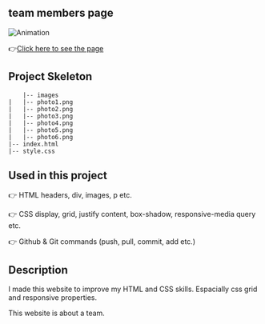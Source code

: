 ## team members page
![Animation](https://github.com/bbluechip/team-members-page/blob/master/images/Animation.gif)


👉[Click here to see the page](https://bbluechip.github.io/team-members-page/)

## Project Skeleton 

```
    |-- images
|   |-- photo1.png
|   |-- photo2.png
|   |-- photo3.png
|   |-- photo4.png
|   |-- photo5.png
|   |-- photo6.png
|-- index.html
|-- style.css
```

## Used in this project
👉 HTML headers, div, images, p etc.

👉 CSS display, grid, justify content, box-shadow, responsive-media query etc.

👉 Github & Git commands (push, pull, commit, add etc.)

## Description
I made this website to improve my HTML and CSS skills. Espacially css grid and responsive properties.

This website is about  a team.
